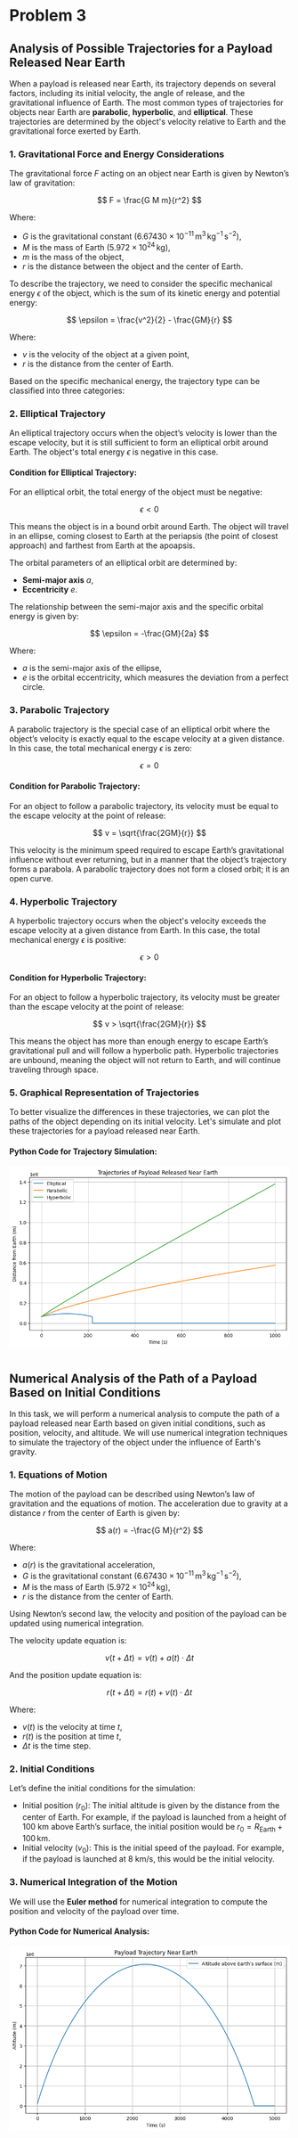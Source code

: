 # Problem 3

## Analysis of Possible Trajectories for a Payload Released Near Earth

When a payload is released near Earth, its trajectory depends on several factors, including its initial velocity, the angle of release, and the gravitational influence of Earth. The most common types of trajectories for objects near Earth are **parabolic**, **hyperbolic**, and **elliptical**. These trajectories are determined by the object's velocity relative to Earth and the gravitational force exerted by Earth.

### 1. **Gravitational Force and Energy Considerations**

The gravitational force $F$ acting on an object near Earth is given by Newton’s law of gravitation:

$$
F = \frac{G M m}{r^2}
$$

Where:
- $G$ is the gravitational constant ($6.67430 \times 10^{-11} \, \text{m}^3 \, \text{kg}^{-1} \, \text{s}^{-2}$),
- $M$ is the mass of Earth ($5.972 \times 10^{24} \, \text{kg}$),
- $m$ is the mass of the object,
- $r$ is the distance between the object and the center of Earth.

To describe the trajectory, we need to consider the specific mechanical energy $\epsilon$ of the object, which is the sum of its kinetic energy and potential energy:

$$
\epsilon = \frac{v^2}{2} - \frac{GM}{r}
$$

Where:
- $v$ is the velocity of the object at a given point,
- $r$ is the distance from the center of Earth.

Based on the specific mechanical energy, the trajectory type can be classified into three categories:

### 2. **Elliptical Trajectory**

An elliptical trajectory occurs when the object’s velocity is lower than the escape velocity, but it is still sufficient to form an elliptical orbit around Earth. The object's total energy $\epsilon$ is negative in this case.

#### Condition for Elliptical Trajectory:
For an elliptical orbit, the total energy of the object must be negative:

$$
\epsilon < 0
$$

This means the object is in a bound orbit around Earth. The object will travel in an ellipse, coming closest to Earth at the periapsis (the point of closest approach) and farthest from Earth at the apoapsis.

The orbital parameters of an elliptical orbit are determined by:
- **Semi-major axis** $a$,
- **Eccentricity** $e$.

The relationship between the semi-major axis and the specific orbital energy is given by:

$$
\epsilon = -\frac{GM}{2a}
$$

Where:
- $a$ is the semi-major axis of the ellipse,
- $e$ is the orbital eccentricity, which measures the deviation from a perfect circle.

### 3. **Parabolic Trajectory**

A parabolic trajectory is the special case of an elliptical orbit where the object’s velocity is exactly equal to the escape velocity at a given distance. In this case, the total mechanical energy $\epsilon$ is zero:

$$
\epsilon = 0
$$

#### Condition for Parabolic Trajectory:
For an object to follow a parabolic trajectory, its velocity must be equal to the escape velocity at the point of release:

$$
v = \sqrt{\frac{2GM}{r}}
$$

This velocity is the minimum speed required to escape Earth’s gravitational influence without ever returning, but in a manner that the object’s trajectory forms a parabola. A parabolic trajectory does not form a closed orbit; it is an open curve.

### 4. **Hyperbolic Trajectory**

A hyperbolic trajectory occurs when the object's velocity exceeds the escape velocity at a given distance from Earth. In this case, the total mechanical energy $\epsilon$ is positive:

$$
\epsilon > 0
$$

#### Condition for Hyperbolic Trajectory:
For an object to follow a hyperbolic trajectory, its velocity must be greater than the escape velocity at the point of release:

$$
v > \sqrt{\frac{2GM}{r}}
$$

This means the object has more than enough energy to escape Earth’s gravitational pull and will follow a hyperbolic path. Hyperbolic trajectories are unbound, meaning the object will not return to Earth, and will continue traveling through space.

### 5. **Graphical Representation of Trajectories**

To better visualize the differences in these trajectories, we can plot the paths of the object depending on its initial velocity. Let's simulate and plot these trajectories for a payload released near Earth.

#### Python Code for Trajectory Simulation:

![alt text](image-2.png)

# ##################################################################
## Numerical Analysis of the Path of a Payload Based on Initial Conditions

In this task, we will perform a numerical analysis to compute the path of a payload released near Earth based on given initial conditions, such as position, velocity, and altitude. We will use numerical integration techniques to simulate the trajectory of the object under the influence of Earth's gravity.

### 1. **Equations of Motion**

The motion of the payload can be described using Newton’s law of gravitation and the equations of motion. The acceleration due to gravity at a distance $r$ from the center of Earth is given by:

$$
a(r) = -\frac{G M}{r^2}
$$

Where:
- $a(r)$ is the gravitational acceleration,
- $G$ is the gravitational constant ($6.67430 \times 10^{-11} \, \text{m}^3 \, \text{kg}^{-1} \, \text{s}^{-2}$),
- $M$ is the mass of Earth ($5.972 \times 10^{24} \, \text{kg}$),
- $r$ is the distance from the center of Earth.

Using Newton’s second law, the velocity and position of the payload can be updated using numerical integration.

The velocity update equation is:

$$
v(t+\Delta t) = v(t) + a(t) \cdot \Delta t
$$

And the position update equation is:

$$
r(t+\Delta t) = r(t) + v(t) \cdot \Delta t
$$

Where:
- $v(t)$ is the velocity at time $t$,
- $r(t)$ is the position at time $t$,
- $\Delta t$ is the time step.

### 2. **Initial Conditions**

Let’s define the initial conditions for the simulation:
- Initial position ($r_0$): The initial altitude is given by the distance from the center of Earth. For example, if the payload is launched from a height of 100 km above Earth’s surface, the initial position would be $r_0 = R_{\text{Earth}} + 100\,\text{km}$.
- Initial velocity ($v_0$): This is the initial speed of the payload. For example, if the payload is launched at 8 km/s, this would be the initial velocity.

### 3. **Numerical Integration of the Motion**

We will use the **Euler method** for numerical integration to compute the position and velocity of the payload over time.

#### Python Code for Numerical Analysis:

![alt text](image-3.png)